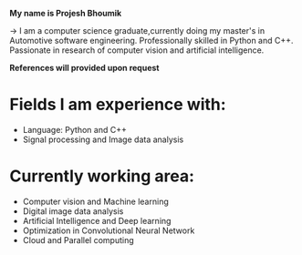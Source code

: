 
**My name is Projesh Bhoumik** 

-> I am a computer science graduate,currently doing my master's in Automotive software engineering. Professionally skilled in Python and C++. Passionate in research of computer vision and artificial intelligence. 			

**References will provided upon request**


# Fields I am experience with:

- Language: Python and C++
- Signal processing and Image data analysis

# Currently working area:

- Computer vision and Machine learning 
- Digital image data analysis 
- Artificial Intelligence and Deep learning
- Optimization in Convolutional Neural Network 
- Cloud and Parallel computing
